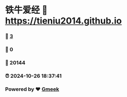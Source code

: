 # 铁牛爱经 :link: https://tieniu2014.github.io 
### :page_facing_up: [3](https://tieniu2014.github.io/tag.html) 
### :speech_balloon: 0 
### :hibiscus: 20144 
### :alarm_clock: 2024-10-26 18:37:41 
### Powered by :heart: [Gmeek](https://github.com/Meekdai/Gmeek)
